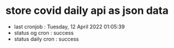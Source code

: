 # store covid daily api as json data

- last cronjob : Tuesday, 12 April 2022 01:05:39
- status og cron : success
- status daily cron : success
      
      